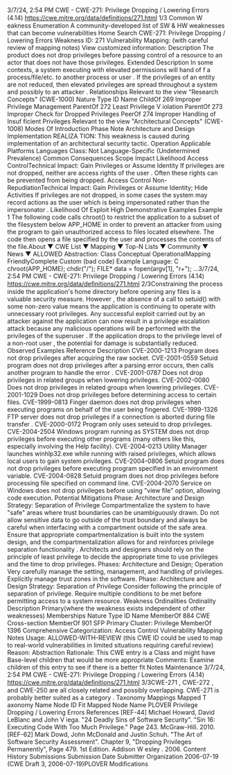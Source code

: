 3/7/24, 2:54 PM CWE - CWE-271: Privilege Dropping / Lowering Errors (4.14)
https://cwe.mitre.org/data/deﬁnitions/271.html 1/3
Common W eakness Enumeration
A community-developed list of SW & HW weaknesses that can become
vulnerabilities
Home Search
CWE-271: Privilege Dropping / Lowering Errors
Weakness ID: 271
Vulnerability Mapping: (with careful review of mapping notes)
View customized information:
 Description
The product does not drop privileges before passing control of a resource to an actor that does not have those privileges.
 Extended Description
In some contexts, a system executing with elevated permissions will hand of f a process/file/etc. to another process or user . If the
privileges of an entity are not reduced, then elevated privileges are spread throughout a system and possibly to an attacker .
 Relationships
 Relevant to the view "Research Concepts" (CWE-1000)
Nature Type ID Name
ChildOf 269 Improper Privilege Management
ParentOf 272 Least Privilege V iolation
ParentOf 273 Improper Check for Dropped Privileges
PeerOf 274 Improper Handling of Insuf ficient Privileges
 Relevant to the view "Architectural Concepts" (CWE-1008)
 Modes Of Introduction
Phase Note
Architecture and Design
Implementation REALIZA TION: This weakness is caused during implementation of an architectural security tactic.
Operation
 Applicable Platforms
Languages
Class: Not Language-Specific (Undetermined Prevalence)
 Common Consequences
Scope Impact Likelihood
Access ControlTechnical Impact: Gain Privileges or Assume Identity
If privileges are not dropped, neither are access rights of the user . Often these rights can be
prevented from being dropped.
Access Control
Non-RepudiationTechnical Impact: Gain Privileges or Assume Identity; Hide Activities
If privileges are not dropped, in some cases the system may record actions as the user which is
being impersonated rather than the impersonator .
 Likelihood Of Exploit
High
 Demonstrative Examples
Example 1
The following code calls chroot() to restrict the application to a subset of the filesystem below APP\_HOME in order to prevent an
attacker from using the program to gain unauthorized access to files located elsewhere. The code then opens a file specified by the
user and processes the contents of the file.About ▼ CWE List ▼ Mapping ▼ Top-N Lists ▼ Community ▼ News ▼
ALLOWED
Abstraction: Class
Conceptual OperationalMapping
FriendlyComplete Custom
(bad code) Example Language: C 
chroot(APP\_HOME);
chdir("/");
FILE\* data = fopen(argv[1], "r+");
...3/7/24, 2:54 PM CWE - CWE-271: Privilege Dropping / Lowering Errors (4.14)
https://cwe.mitre.org/data/deﬁnitions/271.html 2/3Constraining the process inside the application's home directory before opening any files is a valuable security measure. However ,
the absence of a call to setuid() with some non-zero value means the application is continuing to operate with unnecessary root
privileges. Any successful exploit carried out by an attacker against the application can now result in a privilege escalation attack
because any malicious operations will be performed with the privileges of the superuser . If the application drops to the privilege level
of a non-root user , the potential for damage is substantially reduced.
 Observed Examples
Reference Description
CVE-2000-1213 Program does not drop privileges after acquiring the raw socket.
CVE-2001-0559 Setuid program does not drop privileges after a parsing error occurs, then calls another program to
handle the error .
CVE-2001-0787 Does not drop privileges in related groups when lowering privileges.
CVE-2002-0080 Does not drop privileges in related groups when lowering privileges.
CVE-2001-1029 Does not drop privileges before determining access to certain files.
CVE-1999-0813 Finger daemon does not drop privileges when executing programs on behalf of the user being fingered.
CVE-1999-1326 FTP server does not drop privileges if a connection is aborted during file transfer .
CVE-2000-0172 Program only uses seteuid to drop privileges.
CVE-2004-2504 Windows program running as SYSTEM does not drop privileges before executing other programs
(many others like this, especially involving the Help facility).
CVE-2004-0213 Utility Manager launches winhlp32.exe while running with raised privileges, which allows local users to
gain system privileges.
CVE-2004-0806 Setuid program does not drop privileges before executing program specified in an environment
variable.
CVE-2004-0828 Setuid program does not drop privileges before processing file specified on command line.
CVE-2004-2070 Service on Windows does not drop privileges before using "view file" option, allowing code execution.
 Potential Mitigations
Phase: Architecture and Design
Strategy: Separation of Privilege
Compartmentalize the system to have "safe" areas where trust boundaries can be unambiguously drawn. Do not allow sensitive
data to go outside of the trust boundary and always be careful when interfacing with a compartment outside of the safe area.
Ensure that appropriate compartmentalization is built into the system design, and the compartmentalization allows for and
reinforces privilege separation functionality . Architects and designers should rely on the principle of least privilege to decide the
appropriate time to use privileges and the time to drop privileges.
Phases: Architecture and Design; Operation
Very carefully manage the setting, management, and handling of privileges. Explicitly manage trust zones in the software.
Phase: Architecture and Design
Strategy: Separation of Privilege
Consider following the principle of separation of privilege. Require multiple conditions to be met before permitting access to a
system resource.
 Weakness Ordinalities
Ordinality Description
Primary(where the weakness exists independent of other weaknesses)
 Memberships
Nature Type ID Name
MemberOf 884 CWE Cross-section
MemberOf 901 SFP Primary Cluster: Privilege
MemberOf 1396 Comprehensive Categorization: Access Control
 Vulnerability Mapping Notes
Usage: ALLOWED-WITH-REVIEW
(this CWE ID could be used to map to real-world vulnerabilities in limited situations requiring careful review)
Reason: Abstraction
Rationale:
This CWE entry is a Class and might have Base-level children that would be more appropriate
Comments:
Examine children of this entry to see if there is a better fit
 Notes
Maintenance
3/7/24, 2:54 PM CWE - CWE-271: Privilege Dropping / Lowering Errors (4.14)
https://cwe.mitre.org/data/deﬁnitions/271.html 3/3CWE-271 , CWE-272 , and CWE-250 are all closely related and possibly overlapping. CWE-271 is probably better suited as a
category .
 Taxonomy Mappings
Mapped T axonomy Name Node ID Fit Mapped Node Name
PLOVER Privilege Dropping / Lowering Errors
 References
[REF-44] Michael Howard, David LeBlanc and John V iega. "24 Deadly Sins of Software Security". "Sin 16: Executing Code With
Too Much Privilege." Page 243. McGraw-Hill. 2010.
[REF-62] Mark Dowd, John McDonald and Justin Schuh. "The Art of Software Security Assessment". Chapter 9, "Dropping
Privileges Permanently", Page 479. 1st Edition. Addison W esley . 2006.
 Content History
 Submissions
Submission Date Submitter Organization
2006-07-19
(CWE Draft 3, 2006-07-19)PLOVER
 Modifications